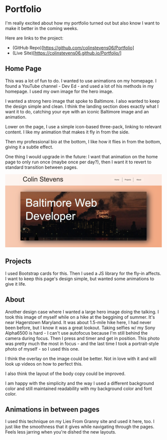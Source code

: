 # Portfolio

I'm really excited about how my portfolio turned out but also know I want to make it better in the coming weeks.

Here are links to the project:

-  (GitHub Repo)[https://github.com/colinstevens06/Portfolio]
-  (Live Site)[https://colinstevens06.github.io/Portfolio/]

## Home Page

This was a lot of fun to do. I wanted to use animations on my homepage. I found a YouTube channel - Dev Ed - and used a lot of his methods in my homepage. I used my own image for the hero image.

I wanted a strong hero image that spoke to Baltimore. I also wanted to keep the design simple and clean. I think the landing section does exactly what I want it to do, catching your eye with an iconic Baltimore image and an animation.

Lower on the page, I use a simple icon-based three-pack, linking to relevant content. I like my animation that makes it fly in from the side.

Then my professional bio at the bottom, I like how it flies in from the bottom, giving it a subtle effect.

One thing I would upgrade in the future: I want that animation on the home page to only run once (maybe once per day?), then I want it to revert to standard transition between pages.

![screenshot of home page](./assets/images/portfolio-screen-shot.png)

## Projects

I used Bootstrap cards for this. Then I used a JS library for the fly-in affects. I want to keep this page's design simple, but wanted some animations to give it life.

## About

Another design case where I wanted a large hero image doing the talking. I took this image of myself while on a hike at the beggining of summer. It's near Hagerstown Maryland. It was about 1.5-mile hike here, I had never been before, but I know it was a great lookout. Taking selfies w/ my Sony Alpha6500 is hard - I can't use autofocus because I'm still behind the camera during focus. Then I press and timer and get in position. This photo was pretty much the most in focus - and the last time I took a portrait-style photo of myself - so I used this one.

I think the overlay on the image could be better. Not in love with it and will look up videos on how to perfect this.

I also think the layout of the body copy could be improved.

I am happy with the simplicity and the way I used a different background color and still maintained readability with my background color and font color.

## Animations in between pages

I used this technique on my Lies From Granny site and used it here, too. I just like the smoothness that it gives while navigating through the pages. Feels less jarring when you're dished the new layouts.
